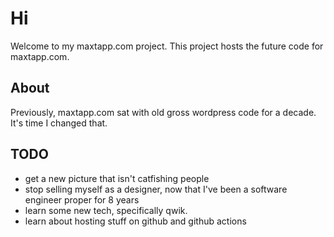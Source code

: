 # Hi

Welcome to my maxtapp.com project. This project hosts the future code for maxtapp.com.

## About

Previously, maxtapp.com sat with old gross wordpress code for a decade. It's time I changed that.

## TODO

* get a new picture that isn't catfishing people
* stop selling myself as a designer, now that I've been a software engineer proper for 8 years
* learn some new tech, specifically qwik.
* learn about hosting stuff on github and github actions

